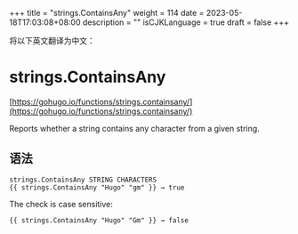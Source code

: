 +++
title = "strings.ContainsAny"
weight = 114
date = 2023-05-18T17:03:08+08:00
description = ""
isCJKLanguage = true
draft = false
+++

将以下英文翻译为中文：
# strings.ContainsAny

[https://gohugo.io/functions/strings.containsany/](https://gohugo.io/functions/strings.containsany/)

Reports whether a string contains any character from a given string.

## 语法

```
strings.ContainsAny STRING CHARACTERS
{{ strings.ContainsAny "Hugo" "gm" }} → true
```

The check is case sensitive:

```
{{ strings.ContainsAny "Hugo" "Gm" }} → false
```
